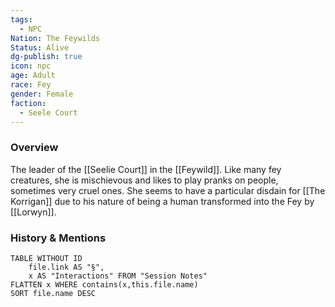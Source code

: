 ```yaml
---
tags:
  - NPC
Nation: The Feywilds
Status: Alive
dg-publish: true
icon: npc
age: Adult
race: Fey
gender: Female
faction:
  - Seele Court
---
```


### Overview
The leader of the [[Seelie Court]] in the [[Feywild]]. Like many fey creatures, she is mischievous and likes to play pranks on people, sometimes very cruel ones. She seems to have a particular disdain for [[The Korrigan]] due to his nature of being a human transformed into the Fey by [[Lorwyn]].

### History & Mentions
```dataview
TABLE WITHOUT ID
	file.link AS "§", 
	x AS "Interactions" FROM "Session Notes"
FLATTEN x WHERE contains(x,this.file.name) 
SORT file.name DESC
```
